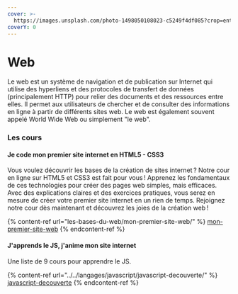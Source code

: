 ```yaml
---
cover: >-
  https://images.unsplash.com/photo-1498050108023-c5249f4df085?crop=entropy&cs=tinysrgb&fm=jpg&ixid=MnwxOTcwMjR8MHwxfHNlYXJjaHwxfHx3ZWJ8ZW58MHx8fHwxNjc0NzkwNTUy&ixlib=rb-4.0.3&q=80
coverY: 0
---
```


# Web

Le web est un système de navigation et de publication sur Internet qui utilise des hyperliens et des protocoles de transfert de données (principalement HTTP) pour relier des documents et des ressources entre elles. Il permet aux utilisateurs de chercher et de consulter des informations en ligne à partir de différents sites web. Le web est également souvent appelé World Wide Web ou simplement "le web".

### Les cours

#### Je code mon premier site internet en HTML5 - CSS3

Vous voulez découvrir les bases de la création de sites internet ? Notre cour en ligne sur HTML5 et CSS3 est fait pour vous ! Apprenez les fondamentaux de ces technologies pour créer des pages web simples, mais efficaces. Avec des explications claires et des exercices pratiques, vous serez en mesure de créer votre premier site internet en un rien de temps. Rejoignez notre cour dès maintenant et découvrez les joies de la création web !

{% content-ref url="les-bases-du-web/mon-premier-site-web/" %}
[mon-premier-site-web](les-bases-du-web/mon-premier-site-web/)
{% endcontent-ref %}

#### J'apprends le JS, j'anime mon site internet

Une liste de 9 cours pour apprendre le JS.

{% content-ref url="../../langages/javascript/javascript-decouverte/" %}
[javascript-decouverte](../../langages/javascript/javascript-decouverte/)
{% endcontent-ref %}
